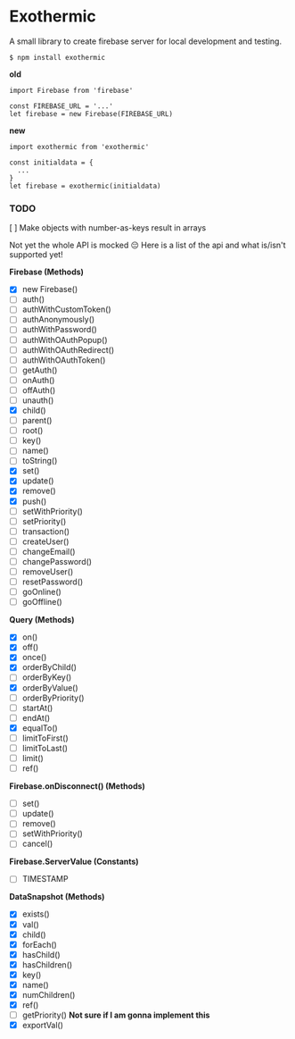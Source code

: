 # Exothermic

A small library to create firebase server for local development and testing.

```
$ npm install exothermic
```

**old**
```
import Firebase from 'firebase'

const FIREBASE_URL = '...'
let firebase = new Firebase(FIREBASE_URL)
```

**new**
```
import exothermic from 'exothermic'

const initialdata = {
  ...
}
let firebase = exothermic(initialdata)
```


### TODO

[ ] Make objects with number-as-keys result in arrays

Not yet the whole API is mocked 😔
Here is a list of the api and what is/isn't supported yet!

**Firebase (Methods)**
- [x] new Firebase()
- [ ] auth()
- [ ] authWithCustomToken()
- [ ] authAnonymously()
- [ ] authWithPassword()
- [ ] authWithOAuthPopup()
- [ ] authWithOAuthRedirect()
- [ ] authWithOAuthToken()
- [ ] getAuth()
- [ ] onAuth()
- [ ] offAuth()
- [ ] unauth()
- [x] child()
- [ ] parent()
- [ ] root()
- [ ] key()
- [ ] name()
- [ ] toString()
- [x] set()
- [x] update()
- [x] remove()
- [x] push()
- [ ] setWithPriority()
- [ ] setPriority()
- [ ] transaction()
- [ ] createUser()
- [ ] changeEmail()
- [ ] changePassword()
- [ ] removeUser()
- [ ] resetPassword()
- [ ] goOnline()
- [ ] goOffline()

**Query (Methods)**
- [x] on()
- [x] off()
- [x] once()
- [x] orderByChild()
- [ ] orderByKey()
- [x] orderByValue()
- [ ] orderByPriority()
- [ ] startAt()
- [ ] endAt()
- [x] equalTo()
- [ ] limitToFirst()
- [ ] limitToLast()
- [ ] limit()
- [ ] ref()

**Firebase.onDisconnect() (Methods)**
- [ ] set()
- [ ] update()
- [ ] remove()
- [ ] setWithPriority()
- [ ] cancel()

**Firebase.ServerValue (Constants)**
- [ ] TIMESTAMP

**DataSnapshot (Methods)**
- [x] exists()
- [x] val()
- [x] child()
- [x] forEach()
- [x] hasChild()
- [x] hasChildren()
- [x] key()
- [x] name()
- [x] numChildren()
- [x] ref()
- [ ] getPriority() **Not sure if I am gonna implement this**
- [x] exportVal()
